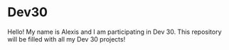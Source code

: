 # Dev30
Hello! My name is Alexis and I am participating in Dev 30. This repository will be filled with all my Dev 30 projects!
